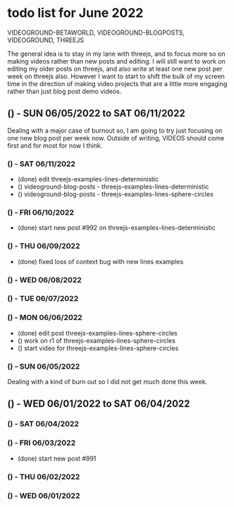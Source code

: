 # todo list for June 2022

VIDEOGROUND-BETAWORLD, VIDEOGROUND-BLOGPOSTS, VIDEOGROUND, THREEJS

The general idea is to stay in my lane with threejs, and to focus more so on making videos rather than new posts and editing. I will still want to work on editing my older posts on threejs, and also write at least one new post per week on threejs also. However I want to start to shift the bulk of my screen time in the direction of making video projects that are a little more engaging rather than just blog post demo videos.

<!-- ////////// //////////
    WEEK 2
/////////////// ///////-->

## () - SUN 06/05/2022 to  SAT 06/11/2022

Dealing with a major case of burnout so, I am going to try just focusing on one new blog post per week now. Outside of writing, VIDEOS should come first and for most for now I think.

### () - SAT 06/11/2022
* (done) edit threejs-examples-lines-deterministic
* () videoground-blog-posts - threejs-examples-lines-deterministic
* () videoground-blog-posts - threejs-examples-lines-sphere-circles

### () - FRI 06/10/2022
* (done) start new post #992 on threejs-examples-lines-deterministic

### () - THU 06/09/2022
* (done) fixed loss of context bug with new lines examples

### () - WED 06/08/2022

### () - TUE 06/07/2022

### () - MON 06/06/2022
* (done) edit post threejs-examples-lines-sphere-circles
* () work on r1 of threejs-examples-lines-sphere-circles
* () start video for threejs-examples-lines-sphere-circles

### () - SUN 06/05/2022

<!-- ////////// //////////
    WEEK 1
/////////////// ///////-->

Dealing with a kind of burn out so I did not get much done this week.

## () - WED 06/01/2022 to  SAT 06/04/2022

### () - SAT 06/04/2022

### () - FRI 06/03/2022
* (done) start new post #991

### () - THU 06/02/2022

### () - WED 06/01/2022